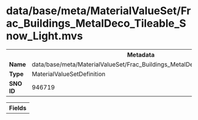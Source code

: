 <h1>data/base/meta/MaterialValueSet/Frac_Buildings_MetalDeco_Tileable_Snow_Light.mvs</h1><table><tr><th colspan="100%">Metadata</th></tr><tr><td><b>Name</b></td><td>data/base/meta/MaterialValueSet/Frac_Buildings_MetalDeco_Tileable_Snow_Light.mvs</td></tr><tr><td><b>Type</b></td><td>MaterialValueSetDefinition</td></tr><tr><td><b>SNO ID</b></td><td>946719</td></tr></table>

<table><tr><th colspan="100%">Fields</th></tr></table>

